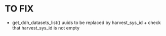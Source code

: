 # TO FIX
* get_ddh_datasets_list()
  uuids to be replaced by harvest_sys_id + check that harvest_sys_id is not empty
